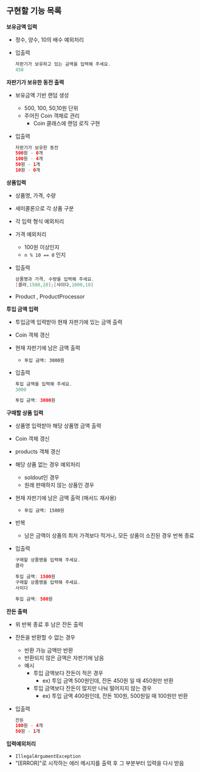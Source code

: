 ## **구현할 기능 목록**

**보유금액 입력**

- 정수, 양수, 10의 배수 예외처리
- 입출력

    ```java
    자판기가 보유하고 있는 금액을 입력해 주세요.
    450
    ```


**자판기가 보유한 동전 출력**

- 보유금액 기반 랜덤 생성
    - 500, 100, 50,10원 단위
    - 주어진 Coin 객체로 관리
        - Coin 클래스에 랜덤 로직 구현
- 입출력

    ```java
    자판기가 보유한 동전
    500원 - 0개
    100원 - 4개
    50원 - 1개
    10원 - 0개
    ```


**상품입력**

- 상품명, 가격, 수량
- 세미콜론으로 각 상품 구분
- 각 입력 형식 예외처리
- 가격 예외처리
    - 100원 이상인지
    - `n % 10 == 0` 인지
- 입출력

    ```java
    상품명과 가격, 수량을 입력해 주세요.
    [콜라,1500,20];[사이다,1000,10]
    ```

- Product , ProductProcessor

**투입 금액 입력**

- 투입금액 입력받아 현재 자판기에 있는 금액 출력
- Coin 객체 갱신
- 현재 자판기에 남은 금액 출력
    - `투입 금액: 3000원`
- 입출력

    ```java
    투입 금액을 입력해 주세요.
    3000
    
    투입 금액: 3000원
    ```


**구매할 상품 입력**

- 상품명 입력받아 해당 상품명 금액  출력
- Coin 객체 갱신
- products 객체 갱신
- 해당 상품 없는 경우 예외처리
    - soldout인 경우
    - 원래 판매하지 않는 상품인 경우
- 현재 자판기에 남은 금액 출력 (매서드 재사용)
    - `투입 금액: 1500원`
- 반복
    - 남은 금액이 상품의 최저 가격보다 적거나, 모든 상품이 소진된 경우 반복 종료
- 입출력

    ```java
    구매할 상품명을 입력해 주세요.
    콜라
    
    투입 금액: 1500원
    구매할 상품명을 입력해 주세요.
    사이다
    
    투입 금액: 500원
    ```


**잔돈 출력**

- 위 반복 종료 후 남은 잔돈 출력
- 잔돈을 반환할 수 없는 경우
    - 반환 가능 금액만 반환
    - 반환되지 않은 금액은 자판기에 남음
    - 예시
        - 투입 금액보다 잔돈이 적은 경우
            - ex) 투입 금액 500원인데, 잔돈 450원 일 때 450원만 반환
        - 투입 금액보다 잔돈이 많지만 나눠 떨어지지 않는 경우
            - ex) 투입 금액  400원인데, 잔돈 100원, 500원일 때 100원만 반환
- 입출력

    ```java
    잔돈
    100원 - 4개
    50원 - 1개
    ```

**입력예외처리**

- `IllegalArgumentException`
- "[ERROR]"로 시작하는 에러 메시지를 출력 후 그 부분부터 입력을 다시 받음